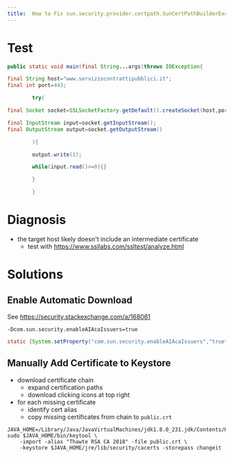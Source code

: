 ```yaml
---
title:  How to Fix sun.security.provider.certpath.SunCertPathBuilderException
---
```


# Test

```java
public static void main(final String...args)throws IOException{

final String host="www.serviziocontrattipubblici.it";
final int port=443;

		try(

final Socket socket=SSLSocketFactory.getDefault().createSocket(host,port);

final InputStream input=socket.getInputStream();
final OutputStream output=socket.getOutputStream()

		){

		output.write(1);

		while(input.read()>=0){}

		}

		}
```

# Diagnosis

- the target host likely doesn't include an intermediate certificate
  - test with https://www.ssllabs.com/ssltest/analyze.html

# Solutions

## Enable Automatic Download

See https://security.stackexchange.com/a/168061

```
-Dcom.sun.security.enableAIAcaIssuers=true
```

```java
static {System.setProperty("com.sun.security.enableAIAcaIssuers","true");}
```

## Manually Add Certificate to Keystore

- download certificate chain
  - expand certification paths
  - download clicking icons at top right
- for each missing certificate
  - identify cert alias
  - copy missing certificates from chain to `public.crt`

```shell
JAVA_HOME=/Library/Java/JavaVirtualMachines/jdk1.8.0_231.jdk/Contents/Home/ sudo $JAVA_HOME/bin/keytool \
    -import -alias "Thawte RSA CA 2018" -file public.crt \
    -keystore $JAVA_HOME/jre/lib/security/cacerts -storepass changeit
```

